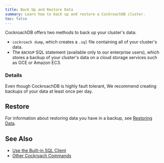 ```yaml
---
title: Back Up and Restore Data
summary: Learn how to back up and restore a CockroachDB cluster.
toc: false
---
```


CockroachDB offers two methods to back up your cluster's data:

- `cockroach dump`, which creates a `.sql` file containing all of your cluster's data.
- The `BACKUP` SQL statement (available only to our enterprise users), which stores a backup of your cluster's data on a cloud storage services such as GCE or Amazon EC3.

### Details

Even though CockroachDB is highly fault tolerant, We recommend creating backups of your data at least once per day.

## Restore

For information about restoring data you have in a backup, see [Restoring Data](restore-data.html).
## See Also

- [Use the Built-in SQL Client](use-the-built-in-sql-client.html)
- [Other Cockroach Commands](cockroach-commands.html)
